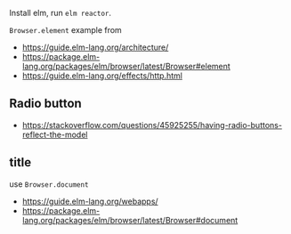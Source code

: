 Install elm, run `elm reactor`.

`Browser.element` example from

- https://guide.elm-lang.org/architecture/
- https://package.elm-lang.org/packages/elm/browser/latest/Browser#element
- https://guide.elm-lang.org/effects/http.html

## Radio button

- https://stackoverflow.com/questions/45925255/having-radio-buttons-reflect-the-model

## title

use `Browser.document`

- https://guide.elm-lang.org/webapps/
- https://package.elm-lang.org/packages/elm/browser/latest/Browser#document
